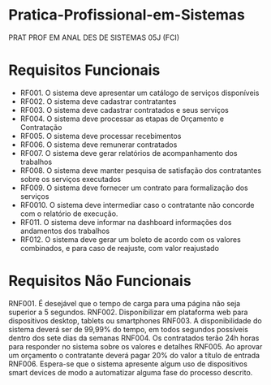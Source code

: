 # Pratica-Profissional-em-Sistemas
PRAT PROF EM ANAL DES DE SISTEMAS 05J (FCI)

# Requisitos Funcionais

- RF001. O sistema deve apresentar um catálogo de serviços disponíveis
- RF002. O sistema deve cadastrar contratantes
- RF003. O sistema deve cadastrar contratados e seus serviços
- RF004. O sistema deve  processar as etapas de Orçamento e Contratação
- RF005. O sistema deve processar recebimentos
- RF006. O sistema deve remunerar contratados
- RF007. O sistema deve gerar relatórios de acompanhamento dos trabalhos
- RF008. O sistema deve manter pesquisa de satisfação dos contratantes sobre os serviços executados
- RF009. O sistema deve fornecer um contrato para formalização dos serviços
- RF0010. O sistema deve intermediar caso o contratante não concorde com o relatório de execução.
- RF011. O sistema deve informar na dashboard informações dos andamentos dos trabalhos
- RF012. O sistema deve gerar um boleto de acordo com os valores combinados, e para caso de reajuste, com valor reajustado


# Requisitos Não Funcionais

RNF001. É desejável que o tempo de carga para uma página não seja superior a 5 
segundos. 
RNF002.  Disponibilizar em plataforma web para dispositivos desktop, tablets ou smartphones
RNF003. A disponibilidade do sistema deverá ser de 99,99% do tempo, em todos segundos possíveis dentro dos sete dias da semanas
RNF004. Os contratados terão 24h horas para responder no sistema sobre os valores e detalhes
RNF005. Ao aprovar um orçamento o contratante deverá pagar 20% do valor a título de entrada
RNF006. Espera-se que o sistema apresente algum uso
de dispositivos smart devices de modo a automatizar alguma fase do processo descrito.
